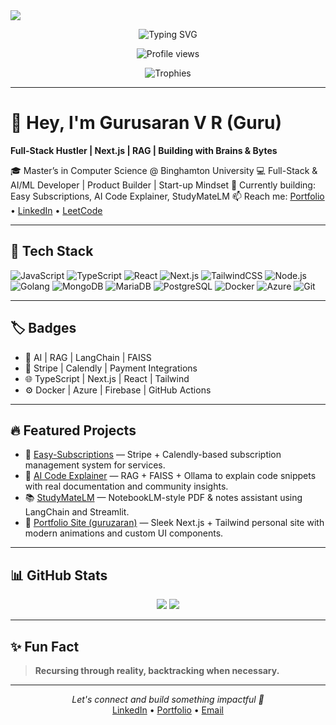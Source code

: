 <img src="https://capsule-render.vercel.app/api?type=waving&color=0f2027,203a43,2c5364&height=200&section=header&text=Hey%20I'm%20Gurusaran%20👋&fontSize=35&fontColor=ffffff" />

<p align="center">
  <img src="https://readme-typing-svg.herokuapp.com?font=Fira+Code&duration=3000&pause=500&color=F7F7F7&center=true&vCenter=true&width=435&lines=Full+Stack+Engineer+%7C+AI+Builder;Next.js+%7C+TypeScript+%7C+FAISS+%7C+RAG;Let's+build+the+future+together!" alt="Typing SVG" />
</p>

<p align="center">
  <img src="https://komarev.com/ghpvc/?username=guruzaran&style=flat-square&color=blue" alt="Profile views" />
</p>

<p align="center">
  <img src="https://github-profile-trophy.vercel.app/?username=guruzaran&theme=onedark&title=Stars,Followers,Commits,Repositories,PullRequest,Issues&margin-w=10&no-frame=true" alt="Trophies" />
</p>

---

# 👋 Hey, I'm Gurusaran V R (Guru)

**Full-Stack Hustler | Next.js | RAG | Building with Brains & Bytes**

🎓 Master’s in Computer Science @ Binghamton University
💻 Full-Stack & AI/ML Developer | Product Builder | Start-up Mindset
🚀 Currently building: Easy Subscriptions, AI Code Explainer, StudyMateLM
📫 Reach me: [Portfolio](https://gurusaranvr.vercel.app) • [LinkedIn](https://linkedin.com/in/gurusaranvr) • [LeetCode](https://leetcode.com/yourhandle)

---

## 🧠 Tech Stack

![JavaScript](https://img.shields.io/badge/-JavaScript-black?style=flat-square\&logo=javascript)
![TypeScript](https://img.shields.io/badge/-TypeScript-3178c6?style=flat-square\&logo=typescript\&logoColor=white)
![React](https://img.shields.io/badge/-React-61DAFB?style=flat-square\&logo=react\&logoColor=white)
![Next.js](https://img.shields.io/badge/-Next.js-black?style=flat-square\&logo=next.js)
![TailwindCSS](https://img.shields.io/badge/-TailwindCSS-06B6D4?style=flat-square\&logo=tailwindcss\&logoColor=white)
![Node.js](https://img.shields.io/badge/-Node.js-43853D?style=flat-square\&logo=node.js\&logoColor=white)
![Golang](https://img.shields.io/badge/-Golang-00ADD8?style=flat-square\&logo=go\&logoColor=white)
![MongoDB](https://img.shields.io/badge/-MongoDB-4EA94B?style=flat-square\&logo=mongodb\&logoColor=white)
![MariaDB](https://img.shields.io/badge/-MariaDB-003545?style=flat-square\&logo=mariadb)
![PostgreSQL](https://img.shields.io/badge/-PostgreSQL-336791?style=flat-square\&logo=postgresql\&logoColor=white)
![Docker](https://img.shields.io/badge/-Docker-2496ED?style=flat-square\&logo=docker\&logoColor=white)
![Azure](https://img.shields.io/badge/-Azure-0078D4?style=flat-square\&logo=microsoftazure\&logoColor=white)
![Git](https://img.shields.io/badge/-Git-F05032?style=flat-square\&logo=git\&logoColor=white)

---

## 🏷️ Badges

* 🧠 AI | RAG | LangChain | FAISS
* 💸 Stripe | Calendly | Payment Integrations
* 🌐 TypeScript | Next.js | React | Tailwind
* ⚙️ Docker | Azure | Firebase | GitHub Actions

---

## 🔥 Featured Projects

* 🔗 [Easy-Subscriptions](https://github.com/guruzaran/easy-subscriptions) — Stripe + Calendly-based subscription management system for services.
* 🤖 [AI Code Explainer](https://github.com/guruzaran/ai-code-explainer) — RAG + FAISS + Ollama to explain code snippets with real documentation and community insights.
* 📚 [StudyMateLM](https://github.com/guruzaran/studymateLM) — NotebookLM-style PDF & notes assistant using LangChain and Streamlit.
* 💼 [Portfolio Site (guruzaran)](https://github.com/guruzaran/gurusaranvr) — Sleek Next.js + Tailwind personal site with modern animations and custom UI components.

---

## 📊 GitHub Stats

<p align="center">
  <img src="https://github-readme-stats.vercel.app/api?username=guruzaran&show_icons=true&theme=react" />
  <img src="https://github-readme-stats.vercel.app/api/top-langs/?username=guruzaran&layout=compact&theme=react" />
</p>

---

## ✨ Fun Fact

> **Recursing through reality, backtracking when necessary.**

---

<p align="center">
  <i>Let's connect and build something impactful 🚀</i><br>
  <a href="https://linkedin.com/in/gurusaranvr">LinkedIn</a> • 
  <a href="https://gurusaranvr.vercel.app">Portfolio</a> • 
  <a href="mailto:your@email.com">Email</a>
</p>
